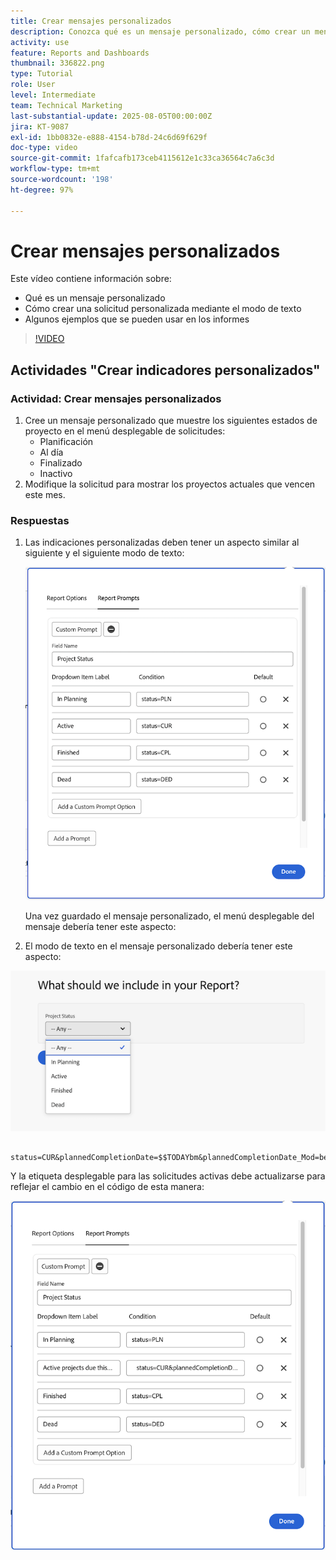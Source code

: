 ```yaml
---
title: Crear mensajes personalizados
description: Conozca qué es un mensaje personalizado, cómo crear un mensaje personalizado usando el modo de texto y algunos ejemplos que puede usar en los informes en Workfront.
activity: use
feature: Reports and Dashboards
thumbnail: 336822.png
type: Tutorial
role: User
level: Intermediate
team: Technical Marketing
last-substantial-update: 2025-08-05T00:00:00Z
jira: KT-9087
exl-id: 1bb0832e-e888-4154-b78d-24c6d69f629f
doc-type: video
source-git-commit: 1fafcafb173ceb4115612e1c33ca36564c7a6c3d
workflow-type: tm+mt
source-wordcount: '198'
ht-degree: 97%

---
```


# Crear mensajes personalizados

Este vídeo contiene información sobre:

* Qué es un mensaje personalizado
* Cómo crear una solicitud personalizada mediante el modo de texto
* Algunos ejemplos que se pueden usar en los informes

>[!VIDEO](https://video.tv.adobe.com/v/336822/?quality=12&learn=on)

## Actividades &quot;Crear indicadores personalizados&quot;


### Actividad: Crear mensajes personalizados

1. Cree un mensaje personalizado que muestre los siguientes estados de proyecto en el menú desplegable de solicitudes:
   * Planificación
   * Al día
   * Finalizado
   * Inactivo
1. Modifique la solicitud para mostrar los proyectos actuales que vencen este mes.

### Respuestas

1. Las indicaciones personalizadas deben tener un aspecto similar al siguiente y el siguiente modo de texto:

   ![Imagen de la pantalla para crear un nuevo filtro en el modo de texto](assets/cp-01.png)

   Una vez guardado el mensaje personalizado, el menú desplegable del mensaje debería tener este aspecto:

1. El modo de texto en el mensaje personalizado debería tener este aspecto:

![Imagen de la pantalla para crear un nuevo filtro en el modo de texto](assets/cp-02.png)

```
   status=CUR&plannedCompletionDate=$$TODAYbm&plannedCompletionDate_Mod=between&plannedCompletionDate_Range=$$TODAYem 
```

Y la etiqueta desplegable para las solicitudes activas debe actualizarse para reflejar el cambio en el código de esta manera:

![Imagen de la pantalla para crear un nuevo filtro en el modo de texto](assets/cp-02a.png)
